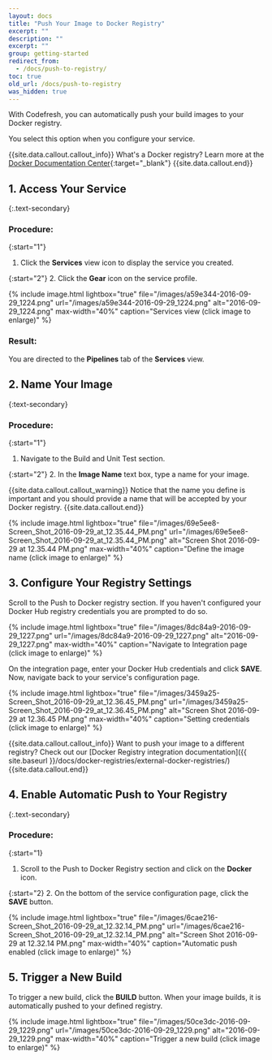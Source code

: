 ```yaml
---
layout: docs
title: "Push Your Image to Docker Registry"
excerpt: ""
description: ""
excerpt: ""
group: getting-started
redirect_from:
  - /docs/push-to-registry/
toc: true
old_url: /docs/push-to-registry
was_hidden: true
---
```

With Codefresh, you can automatically push your build images to your Docker registry.

You select this option when you configure your service.

{{site.data.callout.callout_info}}
What's a Docker registry? Learn more at the [Docker Documentation Center](https://docs.docker.com/registry/){:target="_blank"} 
{{site.data.callout.end}}

## 1. Access Your Service

{:.text-secondary}
### **Procedure**:

{:start="1"}
1. Click the **Services** view icon to display the service you created.
 
{:start="2"}
2. Click the **Gear** icon on the service profile.

{% include image.html 
lightbox="true" 
file="/images/a59e344-2016-09-29_1224.png" 
url="/images/a59e344-2016-09-29_1224.png"
alt="2016-09-29_1224.png"
max-width="40%"
caption="Services view (click image to enlarge)" 
%}

### **Result**:
You are directed to the **Pipelines** tab of the **Services** view.

## 2. Name Your Image

{:text-secondary}
### **Procedure**:

{:start="1"}
1. Navigate to the Build and Unit Test section.

{:start="2"}
2. In the **Image Name** text box, type a name for your image.

{{site.data.callout.callout_warning}}
Notice that the name you define is important and you should provide a name that will be accepted by your Docker registry. 
{{site.data.callout.end}}

{% include image.html 
lightbox="true" 
file="/images/69e5ee8-Screen_Shot_2016-09-29_at_12.35.44_PM.png" 
url="/images/69e5ee8-Screen_Shot_2016-09-29_at_12.35.44_PM.png"
alt="Screen Shot 2016-09-29 at 12.35.44 PM.png"
max-width="40%"
caption="Define the image name (click image to enlarge)" 
%}

## 3. Configure Your Registry Settings
Scroll to the Push to Docker registry section.
If you haven't configured your Docker Hub registry credentials you are prompted to do so.

{% include image.html 
lightbox="true" 
file="/images/8dc84a9-2016-09-29_1227.png" 
url="/images/8dc84a9-2016-09-29_1227.png"
alt="2016-09-29_1227.png"
max-width="40%"
caption="Navigate to Integration page (click image to enlarge)" 
%}

On the integration page, enter your Docker Hub credentials and click **SAVE**.
Now, navigate back to your service's configuration page.

{% include image.html 
lightbox="true" 
file="/images/3459a25-Screen_Shot_2016-09-29_at_12.36.45_PM.png" 
url="/images/3459a25-Screen_Shot_2016-09-29_at_12.36.45_PM.png"
alt="Screen Shot 2016-09-29 at 12.36.45 PM.png"
max-width="40%"
caption="Setting credentials (click image to enlarge)" 
%}

{{site.data.callout.callout_info}}
Want to push your image to a different registry? Check out our [Docker Registry integration documentation]({{ site.baseurl }}/docs/docker-registries/external-docker-registries/) 
{{site.data.callout.end}}

## 4. Enable Automatic Push to Your Registry

{:.text-secondary}
### **Procedure**:

{:start="1}
1. Scroll to the Push to Docker Registry section and click on the **Docker** icon.

{:start="2}
2. On the bottom of the service configuration page, click the **SAVE** button.

{% include image.html 
lightbox="true" 
file="/images/6cae216-Screen_Shot_2016-09-29_at_12.32.14_PM.png" 
url="/images/6cae216-Screen_Shot_2016-09-29_at_12.32.14_PM.png"
alt="Screen Shot 2016-09-29 at 12.32.14 PM.png"
max-width="40%"
caption="Automatic push enabled (click image to enlarge)" 
%}

## 5. Trigger a New Build
To trigger a new build, click the **BUILD** button.
When your image builds, it is automatically pushed to your defined registry.

{% include image.html 
lightbox="true" 
file="/images/50ce3dc-2016-09-29_1229.png" 
url="/images/50ce3dc-2016-09-29_1229.png"
alt="2016-09-29_1229.png"
max-width="40%"
caption="Trigger a new build (click image to enlarge)" 
%}
